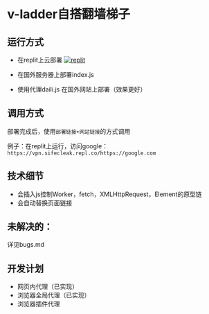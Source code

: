 # v-ladder自搭翻墙梯子

## 运行方式
- 在replit上云部署 [![replit](https://img.shields.io/badge/Open%20in-Replit-1A1E27?logo=replit)](https://replit.com/@SifeCleak/VPN)

- 在国外服务器上部署index.js

- 使用代理daili.js 在国外网站上部署（效果更好）

## 调用方式
部署完成后，使用`部署链接+网站链接`的方式调用

例子：在replit上运行，访问google：`https://vpn.sifecleak.repl.co/https://google.com`

## 技术细节
- 会插入js控制Worker，fetch，XMLHttpRequest，Element的原型链
- 会自动替换页面链接

## 未解决的：
详见bugs.md 

## 开发计划
- 网页内代理（已实现）
- 浏览器全局代理（已实现）
- 浏览器插件代理